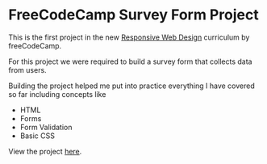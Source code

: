 # FreeCodeCamp Survey Form Project

This is the first project in the new
[Responsive Web Design](https://www.freecodecamp.org/learn/2022/responsive-web-design/) curriculum by freeCodeCamp.

For this project we were required to build a survey form that collects data from users.

Building the project helped me put into practice everything I have covered so far including concepts like

- HTML
- Forms
- Form Validation
- Basic CSS

View the project [here](https://annahcodes.github.io/freeCodeCamp-survey-form/).



